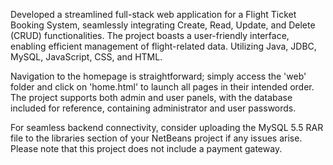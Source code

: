 Developed a streamlined full-stack web application for a Flight Ticket Booking System, seamlessly integrating Create, Read, Update, and Delete (CRUD) functionalities. The project boasts a user-friendly interface, enabling efficient management of flight-related data. Utilizing Java, JDBC, MySQL, JavaScript, CSS, and HTML.

Navigation to the homepage is straightforward; simply access the 'web' folder and click on 'home.html' to launch all pages in their intended order. The project supports both admin and user panels, with the database included for reference, containing administrator and user passwords.

For seamless backend connectivity, consider uploading the MySQL 5.5 RAR file to the libraries section of your NetBeans project if any issues arise. Please note that this project does not include a payment gateway.
